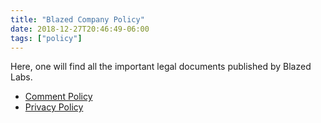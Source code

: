 ```yaml
---
title: "Blazed Company Policy"
date: 2018-12-27T20:46:49-06:00
tags: ["policy"]
---
```


Here, one will find all the important legal documents published by Blazed Labs.

* [Comment Policy](htts://blazedlabs.com/policy/comments)
* [Privacy Policy](htts://blazedlabs.com/policy/privacy)